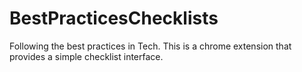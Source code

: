 # BestPracticesChecklists
Following the best practices in Tech. This is a chrome extension that provides a simple checklist interface.
